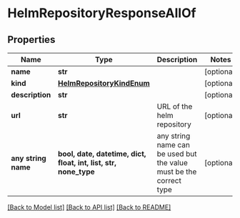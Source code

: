 # HelmRepositoryResponseAllOf


## Properties
Name | Type | Description | Notes
------------ | ------------- | ------------- | -------------
**name** | **str** |  | [optional] 
**kind** | [**HelmRepositoryKindEnum**](HelmRepositoryKindEnum.md) |  | [optional] 
**description** | **str** |  | [optional] 
**url** | **str** | URL of the helm repository | [optional] 
**any string name** | **bool, date, datetime, dict, float, int, list, str, none_type** | any string name can be used but the value must be the correct type | [optional]

[[Back to Model list]](../README.md#documentation-for-models) [[Back to API list]](../README.md#documentation-for-api-endpoints) [[Back to README]](../README.md)


